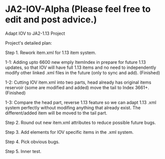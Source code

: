 JA2-IOV-Alpha (Please feel free to edit and post advice.)
=============

Adapt IOV to JA2-1.13 Project

Project's detailed plan:


Step 1. Rework item.xml for 1.13 item system.

1-1: Adding upto 6600 new emply ItemIndex in prepare for future 1.13 updates, 
so that IOV will have full 1.13 items and no need to independently modify other 
linked .xml files in the future (only to sync and add). (Finished)

1-2: Cutting IOV item.xml into two parts, head already has original items reservoir (some are modified and added)
move the tail to Index 3661+. (Finished)

1-3: Compare the head part, reverse 1.13 feature so we can adapt 1.13 .xml system perfectly 
without modifing anything that already exist. The different/added item will be moved to the tail part.


Step 2. Round out new item.xml attributes to reduce possible future bugs.

Step 3. Add elements for IOV specific items in the .xml system.

Step 4. Pick obvious bugs.

Step 5. Inner test.
